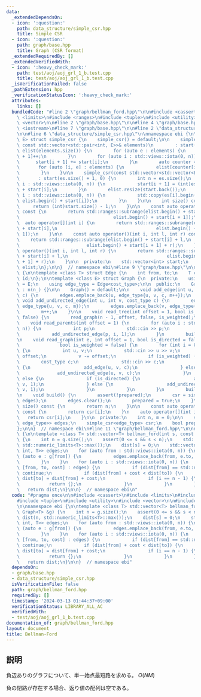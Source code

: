 ```yaml
---
data:
  _extendedDependsOn:
  - icon: ':question:'
    path: data_structure/simple_csr.hpp
    title: Simple CSR
  - icon: ':question:'
    path: graph/base.hpp
    title: Graph (CSR format)
  _extendedRequiredBy: []
  _extendedVerifiedWith:
  - icon: ':heavy_check_mark:'
    path: test/aoj/aoj_grl_1_b.test.cpp
    title: test/aoj/aoj_grl_1_b.test.cpp
  _isVerificationFailed: false
  _pathExtension: hpp
  _verificationStatusIcon: ':heavy_check_mark:'
  attributes:
    links: []
  bundledCode: "#line 2 \"graph/bellman_ford.hpp\"\n\n#include <cassert>\n#include\
    \ <limits>\n#include <ranges>\n#include <tuple>\n#include <utility>\n#include\
    \ <vector>\n\n#line 2 \"graph/base.hpp\"\n\n#line 4 \"graph/base.hpp\"\n#include\
    \ <iostream>\n#line 7 \"graph/base.hpp\"\n\n#line 2 \"data_structure/simple_csr.hpp\"\
    \n\n#line 6 \"data_structure/simple_csr.hpp\"\n\nnamespace ebi {\n\ntemplate <class\
    \ E> struct simple_csr {\n    simple_csr() = default;\n\n    simple_csr(int n,\
    \ const std::vector<std::pair<int, E>>& elements)\n        : start(n + 1, 0),\
    \ elist(elements.size()) {\n        for (auto e : elements) {\n            start[e.first\
    \ + 1]++;\n        }\n        for (auto i : std::views::iota(0, n)) {\n      \
    \      start[i + 1] += start[i];\n        }\n        auto counter = start;\n \
    \       for (auto [i, e] : elements) {\n            elist[counter[i]++] = e;\n\
    \        }\n    }\n\n    simple_csr(const std::vector<std::vector<E>>& es)\n \
    \       : start(es.size() + 1, 0) {\n        int n = es.size();\n        for (auto\
    \ i : std::views::iota(0, n)) {\n            start[i + 1] = (int)es[i].size()\
    \ + start[i];\n        }\n        elist.resize(start.back());\n        for (auto\
    \ i : std::views::iota(0, n)) {\n            std::copy(es[i].begin(), es[i].end(),\
    \ elist.begin() + start[i]);\n        }\n    }\n\n    int size() const {\n   \
    \     return (int)start.size() - 1;\n    }\n\n    const auto operator[](int i)\
    \ const {\n        return std::ranges::subrange(elist.begin() + start[i],\n  \
    \                                   elist.begin() + start[i + 1]);\n    }\n  \
    \  auto operator[](int i) {\n        return std::ranges::subrange(elist.begin()\
    \ + start[i],\n                                     elist.begin() + start[i +\
    \ 1]);\n    }\n\n    const auto operator()(int i, int l, int r) const {\n    \
    \    return std::ranges::subrange(elist.begin() + start[i] + l,\n            \
    \                         elist.begin() + start[i + 1] + r);\n    }\n    auto\
    \ operator()(int i, int l, int r) {\n        return std::ranges::subrange(elist.begin()\
    \ + start[i] + l,\n                                     elist.begin() + start[i\
    \ + 1] + r);\n    }\n\n  private:\n    std::vector<int> start;\n    std::vector<E>\
    \ elist;\n};\n\n}  // namespace ebi\n#line 9 \"graph/base.hpp\"\n\nnamespace ebi\
    \ {\n\ntemplate <class T> struct Edge {\n    int from, to;\n    T cost;\n    int\
    \ id;\n};\n\ntemplate <class E> struct Graph {\n  private:\n    using cost_type\
    \ = E;\n    using edge_type = Edge<cost_type>;\n\n  public:\n    Graph(int n_)\
    \ : n(n_) {}\n\n    Graph() = default;\n\n    void add_edge(int u, int v, cost_type\
    \ c) {\n        edges.emplace_back(u, edge_type{u, v, c, m++});\n    }\n\n   \
    \ void add_undirected_edge(int u, int v, cost_type c) {\n        edges.emplace_back(u,\
    \ edge_type{u, v, c, m});\n        edges.emplace_back(v, edge_type{v, u, c, m});\n\
    \        m++;\n    }\n\n    void read_tree(int offset = 1, bool is_weighted =\
    \ false) {\n        read_graph(n - 1, offset, false, is_weighted);\n    }\n\n\
    \    void read_parents(int offset = 1) {\n        for (auto i : std::views::iota(1,\
    \ n)) {\n            int p;\n            std::cin >> p;\n            p -= offset;\n\
    \            add_undirected_edge(p, i, 1);\n        }\n        build();\n    }\n\
    \n    void read_graph(int e, int offset = 1, bool is_directed = false,\n     \
    \               bool is_weighted = false) {\n        for (int i = 0; i < e; i++)\
    \ {\n            int u, v;\n            std::cin >> u >> v;\n            u -=\
    \ offset;\n            v -= offset;\n            if (is_weighted) {\n        \
    \        cost_type c;\n                std::cin >> c;\n                if (is_directed)\
    \ {\n                    add_edge(u, v, c);\n                } else {\n      \
    \              add_undirected_edge(u, v, c);\n                }\n            }\
    \ else {\n                if (is_directed) {\n                    add_edge(u,\
    \ v, 1);\n                } else {\n                    add_undirected_edge(u,\
    \ v, 1);\n                }\n            }\n        }\n        build();\n    }\n\
    \n    void build() {\n        assert(!prepared);\n        csr = simple_csr<edge_type>(n,\
    \ edges);\n        edges.clear();\n        prepared = true;\n    }\n\n    int\
    \ size() const {\n        return n;\n    }\n\n    const auto operator[](int i)\
    \ const {\n        return csr[i];\n    }\n    auto operator[](int i) {\n     \
    \   return csr[i];\n    }\n\n  private:\n    int n, m = 0;\n\n    std::vector<std::pair<int,\
    \ edge_type>> edges;\n    simple_csr<edge_type> csr;\n    bool prepared = false;\n\
    };\n\n}  // namespace ebi\n#line 11 \"graph/bellman_ford.hpp\"\n\nnamespace ebi\
    \ {\n\ntemplate <class T> std::vector<T> bellman_ford(int s, const Graph<T> &g)\
    \ {\n    int n = g.size();\n    assert(0 <= s && s < n);\n    std::vector<T> dist(n,\
    \ std::numeric_limits<T>::max());\n    dist[s] = 0;\n    std::vector<std::tuple<int,\
    \ int, T>> edges;\n    for (auto from : std::views::iota(0, n)) {\n        for\
    \ (auto e : g[from]) {\n            edges.emplace_back(from, e.to, e.cost);\n\
    \        }\n    }\n    for (auto i : std::views::iota(0, n)) {\n        for (auto\
    \ [from, to, cost] : edges) {\n            if (dist[from] == std::numeric_limits<T>::max())\
    \ continue;\n            if (dist[from] + cost < dist[to]) {\n               \
    \ dist[to] = dist[from] + cost;\n                if (i == n - 1) {\n         \
    \           return {};\n                }\n            }\n        }\n    }\n \
    \   return dist;\n}\n\n}  // namespace ebi\n"
  code: "#pragma once\n\n#include <cassert>\n#include <limits>\n#include <ranges>\n\
    #include <tuple>\n#include <utility>\n#include <vector>\n\n#include \"../graph/base.hpp\"\
    \n\nnamespace ebi {\n\ntemplate <class T> std::vector<T> bellman_ford(int s, const\
    \ Graph<T> &g) {\n    int n = g.size();\n    assert(0 <= s && s < n);\n    std::vector<T>\
    \ dist(n, std::numeric_limits<T>::max());\n    dist[s] = 0;\n    std::vector<std::tuple<int,\
    \ int, T>> edges;\n    for (auto from : std::views::iota(0, n)) {\n        for\
    \ (auto e : g[from]) {\n            edges.emplace_back(from, e.to, e.cost);\n\
    \        }\n    }\n    for (auto i : std::views::iota(0, n)) {\n        for (auto\
    \ [from, to, cost] : edges) {\n            if (dist[from] == std::numeric_limits<T>::max())\
    \ continue;\n            if (dist[from] + cost < dist[to]) {\n               \
    \ dist[to] = dist[from] + cost;\n                if (i == n - 1) {\n         \
    \           return {};\n                }\n            }\n        }\n    }\n \
    \   return dist;\n}\n\n}  // namespace ebi"
  dependsOn:
  - graph/base.hpp
  - data_structure/simple_csr.hpp
  isVerificationFile: false
  path: graph/bellman_ford.hpp
  requiredBy: []
  timestamp: '2024-03-13 01:44:37+09:00'
  verificationStatus: LIBRARY_ALL_AC
  verifiedWith:
  - test/aoj/aoj_grl_1_b.test.cpp
documentation_of: graph/bellman_ford.hpp
layout: document
title: Bellman-Ford
---
```


## 説明

負辺ありのグラフについて、単一始点最短路を求める。 $O(NM)$

負の閉路が存在する場合、返り値の配列は空である。